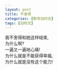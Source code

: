 ```yaml
---
layout: post
title: 不舍得
categories: [默写旧时光]
tags: [旧时光]
---
```

我不舍得和她这样结束,   
为什么啊?   
一遍又一遍地心痛!   
为什么就是不能获得幸福,      
为什么就是没有这个能力!   
